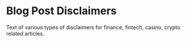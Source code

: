 # Blog Post Disclaimers
Text of various types of disclaimers for finance, fintech, casino, crypto related articles. 
